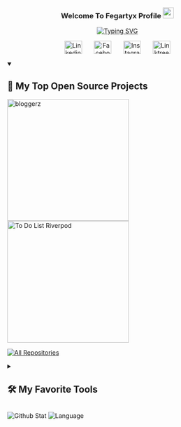 <h3 align='center'>
Welcome To Fegartyx Profile <img src="https://raw.githubusercontent.com/MartinHeinz/MartinHeinz/master/wave.gif" width="25px">
</h3>

<p align='center'>
<a href="https://git.io/typing-svg"><img src="https://readme-typing-svg.demolab.com?font=Roboto&pause=1000&center=true&random=false&width=435&lines=Web+Dev+and+Mobile+App+Dev;Mobile+App+Using+Flutter+and+Kotlin;Web+Dev+Using+Laravel;Always+Learning+New+Things" alt="Typing SVG" /></a>
</p>

<p align='center'>
<a href="https://linkedin.com/in/muhammad-ferary-04a0b6219/" target="_blank" rel="noopener noreferrer"><img align="center" src="https://raw.githubusercontent.com/rahuldkjain/github-profile-readme-generator/master/src/images/icons/Social/linked-in-alt.svg" alt="Linkedin" height="30" width="40" /></a>
&#8287;&#8287;&#8287;&#8287;&#8287;
<a href="https://fb.com/muhammad.siregar.31/" target="_blank" rel="noopener noreferrer"><img align="center" src="https://raw.githubusercontent.com/rahuldkjain/github-profile-readme-generator/master/src/images/icons/Social/facebook.svg" alt="Facebook" height="30" width="40" /></a>
&#8287;&#8287;&#8287;&#8287;&#8287;
<a href="https://instagram.com/gartyxcod/" target="_blank" rel="noopener noreferrer"><img align="center" src="https://raw.githubusercontent.com/rahuldkjain/github-profile-readme-generator/master/src/images/icons/Social/instagram.svg" alt="Instagram" height="30" width="40" /></a>
&#8287;&#8287;&#8287;&#8287;&#8287;
<a href="https://linktr.ee/fegar" target="_blank" rel="noopener noreferrer"><img align="center" src="https://www.freelogovectors.net/wp-content/uploads/2022/01/linktree-logo-freelogovectors.net_.png" alt="Linktree" height="30" width="40" /></a>
</p>

<details open> 
  <summary><h2>📘 My Top Open Source Projects</h2></summary>
  
  <p align="left">
    <a href="https://github.com/Fegartyx/bloggerz"><img width="278" src="https://denvercoder1-github-readme-stats.vercel.app/api/pin/?username=Fegartyx&repo=bloggerz&theme=react&bg_color=1F222E&title_color=F85D7F&hide_border=true&icon_color=F8D866&show_icons=false" alt="bloggerz"></a>
    <a href="https://github.com/Fegartyx/to_do_list_riverpod"><img width="278" src="https://denvercoder1-github-readme-stats.vercel.app/api/pin/?username=Fegartyx&repo=to_do_list_riverpod&theme=react&bg_color=1F222E&title_color=F85D7F&hide_border=true&icon_color=F8D866&show_icons=false" alt="To Do List Riverpod"></a>
    
<!--     <a href="https://github.com/DenverCoder1/latex-gboard-dictionary"><img width="278" src="https://denvercoder1-github-readme-stats.vercel.app/api/pin/?username=DenverCoder1&repo=latex-gboard-dictionary&theme=react&bg_color=1F222E&title_color=F85D7F&hide_border=true&icon_color=F8D866&show_icons=false&show_description=false" alt="latex-gboard-dictionary"></a>
    <a href="https://github.com/DenverCoder1/minimalistic-wallpaper-collection"><img width="278" src="https://denvercoder1-github-readme-stats.vercel.app/api/pin/?username=DenverCoder1&repo=minimalistic-wallpaper&theme=react&bg_color=1F222E&title_color=F85D7F&hide_border=true&icon_color=F8D866&show_icons=false&show_description=false" alt="minimalistic-wallpaper-collection"></a> -->
  </p>

  <a href="https://github.com/Fegartyx?tab=repositories&sort=stargazers"><img alt="All Repositories" title="All Repositories" src="https://custom-icon-badges.demolab.com/badge/-Click%20Here%20For%20All%20My%20Repos-1F222E?style=for-the-badge&logoColor=white&logo=repo"/></a>
</details>

<details> 
  <summary><h2>🛠️ My Favorite Tools</h2></summary>
  <!-- Some badges are from https://github.com/Ileriayo/markdown-badges -->

  <h3>👨‍💻 Programming Languages</h3>

  <p>
      <a href="#"><img alt="Kotlin" src="https://img.shields.io/badge/kotlin-%237F52FF.svg?style=for-the-badge&logo=kotlin&logoColor=white"></a>
      <a href="#"><img alt="Java" src="https://img.shields.io/badge/java-%23ED8B00.svg?style=for-the-badge&logo=openjdk&logoColor=white"></a>
      <a href="#"><img alt="Dart" src="https://img.shields.io/badge/dart-%230175C2.svg?style=for-the-badge&logo=dart&logoColor=white"></a>
      <a href="#"><img alt="PHP" src="https://img.shields.io/badge/php-%23777BB4.svg?style=for-the-badge&logo=php&logoColor=white"></a>
  </p>

  <h3>🧰 Frameworks and Libraries</h3>

  <p>
      <a href="#"><img alt="Bootstrap" src="https://img.shields.io/badge/bootstrap-%238511FA.svg?style=for-the-badge&logo=bootstrap&logoColor=white"></a>
      <a href="#"><img alt="Laravel" src="https://img.shields.io/badge/laravel-%23FF2D20.svg?style=for-the-badge&logo=laravel&logoColor=white"></a>
      <a href="#"><img alt="Flutter" src="https://img.shields.io/badge/Flutter-%2302569B.svg?style=for-the-badge&logo=Flutter&logoColor=white"></a>
  </p>

  <h3>🗄️ Databases</h3>

  <p>
      <a href="#"><img alt="MySQL" src="https://img.shields.io/badge/MySQL-00f.svg?logo=mysql&logoColor=white"></a>
      <a href="#"><img alt="Notion" src="https://img.shields.io/badge/Notion-010101.svg?logo=notion&logoColor=white"></a>
      <a href="#"><img alt="SQLite" src ="https://img.shields.io/badge/SQLite-07405e.svg?logo=sqlite&logoColor=white"></a>
  </p>
</details>

![Github Stat](https://github-readme-stats.vercel.app/api?username=Fegartyx&show_icons=true&icon_color=0096FF&hide_border=true&bg_color=0000&text_color=0096FF&title_color=7494EA)
![Language](https://github-readme-stats.vercel.app/api/top-langs/?username=Fegartyx&layout=compact&hide_border=true&bg_color=0000&text_color=0096FF&title_color=7494EA)



